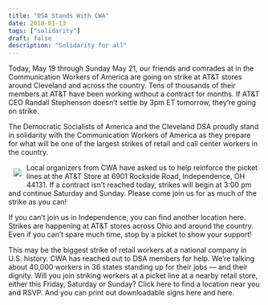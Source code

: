 ```yaml
---
title: "DSA Stands With CWA"
date: 2018-01-13
tags: ["solidarity"]
draft: false
description: "Solidarity for all"
---
```


Today, May 19 through Sunday May 21, our friends and comrades at in the Communication Workers of America are going on strike at AT&T stores around Cleveland and across the country. Tens of thousands of their members at AT&T have been working without a contract for months. If AT&T CEO Randall Stephenson doesn’t settle by 3pm ET tomorrow, they’re going on strike.

The Democratic Socialists of America and the Cleveland DSA proudly stand in solidarity with the Communication Workers of America as they prepare for what will be one of the largest strikes of retail and call center workers in the country.

<img style="float:left; padding:10px" src="/img/dsa.jpg"> Local organizers from CWA have asked us to help reinforce the picket lines at the AT&T Store at 6901 Rockside Road, Independence, OH 44131. If a contract isn’t reached today, strikes will begin at 3:00 pm and continue Saturday and Sunday. Please come join us for as much of the strike as you can!

If you can’t join us in Independence, you can find another location here.  Strikes are happening at AT&T stores across Ohio and around the country. Even if you can’t spare much time, stop by a picket to show your support!

This may be the biggest strike of retail workers at a national company in U.S. history. CWA has reached out to DSA members for help. We’re talking about 40,000 workers in 36 states standing up for their jobs — and their dignity. Will you join striking workers at a picket line at a nearby retail store, either this Friday, Saturday or Sunday? Click here to find a location near you and RSVP. And you can print out downloadable signs here and here.
